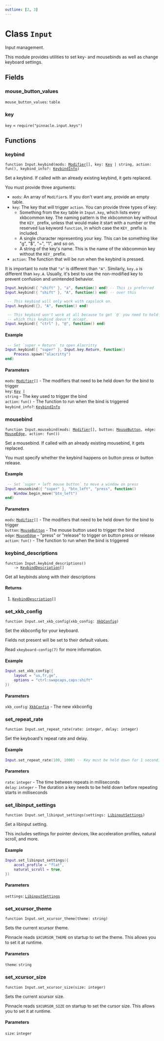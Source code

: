 ```yaml
---
outline: [2, 3]
---
```


# Class `Input`


Input management.

This module provides utilities to set key- and mousebinds as well as change keyboard settings.

## Fields

### mouse_button_values

`mouse_button_values`: <code>table</code>



### key

`key` = `require("pinnacle.input.keys")`




## Functions

### <Badge type="function" text="function" /> keybind

<div class="language-lua"><pre><code>function Input.keybind(mods: <a href="/lua-reference/enums/Modifier">Modifier</a>[], key: <a href="/lua-reference/enums/Key">Key</a> | string, action: fun(), keybind_info?: <a href="/lua-reference/classes/KeybindInfo">KeybindInfo</a>)</code></pre></div>

Set a keybind. If called with an already existing keybind, it gets replaced.

You must provide three arguments:

 - `mods`: An array of `Modifier`s. If you don't want any, provide an empty table.
 - `key`: The key that will trigger `action`. You can provide three types of key:
     - Something from the `Key` table in `Input.key`, which lists every xkbcommon key. The naming pattern is the xkbcommon key without the `KEY_` prefix, unless that would make it start with a number or the reserved lua keyword `function`, in which case the `KEY_` prefix is included.
     - A single character representing your key. This can be something like "g", "$", "~", "1", and so on.
     - A string of the key's name. This is the name of the xkbcommon key without the `KEY_` prefix.
 - `action`: The function that will be run when the keybind is pressed.

It is important to note that `"a"` is different than `"A"`. Similarly, `key.a` is different than `key.A`.
Usually, it's best to use the non-modified key to prevent confusion and unintended behavior.

```lua
Input.keybind({ "shift" }, "a", function() end) -- This is preferred
Input.keybind({ "shift" }, "A", function() end) -- over this

 -- This keybind will only work with capslock on.
Input.keybind({}, "A", function() end)

 -- This keybind won't work at all because to get `@` you need to hold shift,
 -- which this keybind doesn't accept.
Input.keybind({ "ctrl" }, "@", function() end)
```

#### Example
```lua
 -- Set `super + Return` to open Alacritty
Input.keybind({ "super" }, Input.key.Return, function()
    Process.spawn("alacritty")
end)
```


#### Parameters

`mods`: <code><a href="/lua-reference/enums/Modifier">Modifier</a>[]</code> - The modifiers that need to be held down for the bind to trigger<br>
`key`: <code><a href="/lua-reference/enums/Key">Key</a> | string</code> - The key used to trigger the bind<br>
`action`: <code>fun()</code> - The function to run when the bind is triggered<br>
`keybind_info?`: <code><a href="/lua-reference/classes/KeybindInfo">KeybindInfo</a></code>






### <Badge type="function" text="function" /> mousebind

<div class="language-lua"><pre><code>function Input.mousebind(mods: <a href="/lua-reference/enums/Modifier">Modifier</a>[], button: <a href="/lua-reference/enums/MouseButton">MouseButton</a>, edge: <a href="/lua-reference/enums/MouseEdge">MouseEdge</a>, action: fun())</code></pre></div>

Set a mousebind. If called with an already existing mousebind, it gets replaced.

You must specify whether the keybind happens on button press or button release.

#### Example
```lua
 -- Set `super + left mouse button` to move a window on press
Input.mousebind({ "super" }, "btn_left", "press", function()
    Window.begin_move("btn_left")
end)
```


#### Parameters

`mods`: <code><a href="/lua-reference/enums/Modifier">Modifier</a>[]</code> - The modifiers that need to be held down for the bind to trigger<br>
`button`: <code><a href="/lua-reference/enums/MouseButton">MouseButton</a></code> - The mouse button used to trigger the bind<br>
`edge`: <code><a href="/lua-reference/enums/MouseEdge">MouseEdge</a></code> - "press" or "release" to trigger on button press or release<br>
`action`: <code>fun()</code> - The function to run when the bind is triggered






### <Badge type="function" text="function" /> keybind_descriptions

<div class="language-lua"><pre><code>function Input.keybind_descriptions()
    -> <a href="/lua-reference/classes/KeybindDescription">KeybindDescription</a>[]</code></pre></div>

Get all keybinds along with their descriptions




#### Returns

1. <code><a href="/lua-reference/classes/KeybindDescription">KeybindDescription</a>[]</code>




### <Badge type="function" text="function" /> set_xkb_config

<div class="language-lua"><pre><code>function Input.set_xkb_config(xkb_config: <a href="/lua-reference/classes/XkbConfig">XkbConfig</a>)</code></pre></div>

Set the xkbconfig for your keyboard.

Fields not present will be set to their default values.

Read `xkeyboard-config(7)` for more information.

#### Example
```lua
Input.set_xkb_config({
    layout = "us,fr,ge",
    options = "ctrl:swapcaps,caps:shift"
})
```


#### Parameters

`xkb_config`: <code><a href="/lua-reference/classes/XkbConfig">XkbConfig</a></code> - The new xkbconfig






### <Badge type="function" text="function" /> set_repeat_rate

<div class="language-lua"><pre><code>function Input.set_repeat_rate(rate: integer, delay: integer)</code></pre></div>

Set the keyboard's repeat rate and delay.

#### Example
```lua
Input.set_repeat_rate(100, 1000) -- Key must be held down for 1 second, then repeats 10 times per second.
```


#### Parameters

`rate`: <code>integer</code> - The time between repeats in milliseconds<br>
`delay`: <code>integer</code> - The duration a key needs to be held down before repeating starts in milliseconds






### <Badge type="function" text="function" /> set_libinput_settings

<div class="language-lua"><pre><code>function Input.set_libinput_settings(settings: <a href="/lua-reference/classes/LibinputSettings">LibinputSettings</a>)</code></pre></div>

Set a libinput setting.

This includes settings for pointer devices, like acceleration profiles, natural scroll, and more.

#### Example
```lua
Input.set_libinput_settings({
    accel_profile = "flat",
    natural_scroll = true,
})
```


#### Parameters

`settings`: <code><a href="/lua-reference/classes/LibinputSettings">LibinputSettings</a></code>






### <Badge type="function" text="function" /> set_xcursor_theme

<div class="language-lua"><pre><code>function Input.set_xcursor_theme(theme: string)</code></pre></div>

Sets the current xcursor theme.

Pinnacle reads `$XCURSOR_THEME` on startup to set the theme.
This allows you to set it at runtime.


#### Parameters

`theme`: <code>string</code>






### <Badge type="function" text="function" /> set_xcursor_size

<div class="language-lua"><pre><code>function Input.set_xcursor_size(size: integer)</code></pre></div>

Sets the current xcursor size.

Pinnacle reads `$XCURSOR_SIZE` on startup to set the cursor size.
This allows you to set it at runtime.


#### Parameters

`size`: <code>integer</code>





